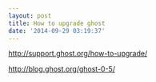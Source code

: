 ```yaml
---
layout: post
title: How to upgrade ghost
date: '2014-09-29 03:19:37'
---
```


http://support.ghost.org/how-to-upgrade/

http://blog.ghost.org/ghost-0-5/